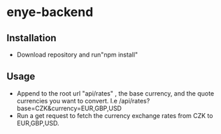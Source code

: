 # enye-backend
## Installation
- Download repository and run"npm install"

## Usage
- Append to the root url "api/rates" , the base currency, and the quote currencies you want to convert. I.e /api/rates?base=CZK&currency=EUR,GBP,USD
- Run a get request to fetch the currency exchange rates from CZK to EUR,GBP,USD.

